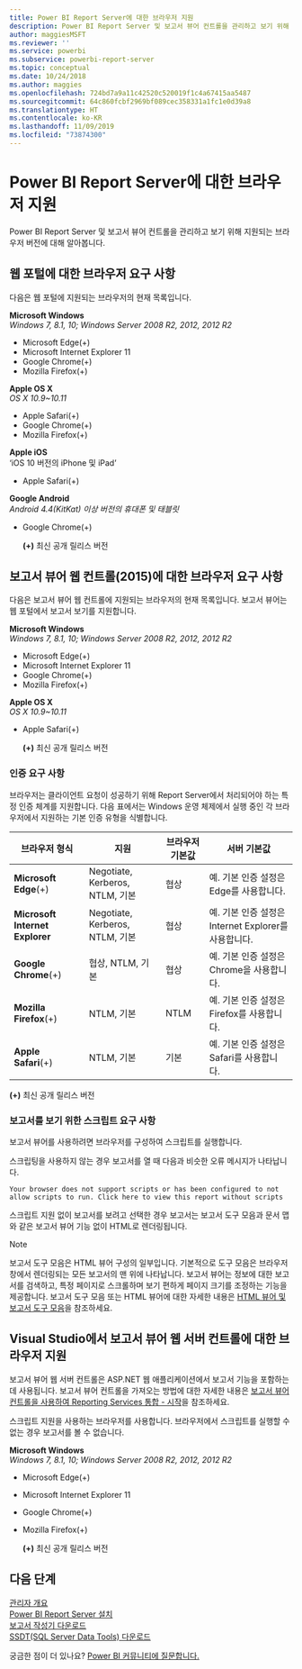 ```yaml
---
title: Power BI Report Server에 대한 브라우저 지원
description: Power BI Report Server 및 보고서 뷰어 컨트롤을 관리하고 보기 위해 지원되는 브라우저 버전에 대해 알아봅니다.
author: maggiesMSFT
ms.reviewer: ''
ms.service: powerbi
ms.subservice: powerbi-report-server
ms.topic: conceptual
ms.date: 10/24/2018
ms.author: maggies
ms.openlocfilehash: 724bd7a9a11c42520c520019f1c4a67415aa5487
ms.sourcegitcommit: 64c860fcbf2969bf089cec358331a1fc1e0d39a8
ms.translationtype: HT
ms.contentlocale: ko-KR
ms.lasthandoff: 11/09/2019
ms.locfileid: "73874300"
---
```

# <a name="browser-support-for-power-bi-report-server"></a>Power BI Report Server에 대한 브라우저 지원
Power BI Report Server 및 보고서 뷰어 컨트롤을 관리하고 보기 위해 지원되는 브라우저 버전에 대해 알아봅니다.

## <a name="browser-requirements-for-the-web-portal"></a>웹 포털에 대한 브라우저 요구 사항
다음은 웹 포털에 지원되는 브라우저의 현재 목록입니다.

**Microsoft Windows**  
*Windows 7, 8.1, 10; Windows Server 2008 R2, 2012, 2012 R2*

* Microsoft Edge(+)
* Microsoft Internet Explorer 11
* Google Chrome(+)
* Mozilla Firefox(+)

**Apple OS X**  
*OS X 10.9~10.11*

* Apple Safari(+)
* Google Chrome(+)
* Mozilla Firefox(+)

**Apple iOS**  
‘iOS 10 버전의 iPhone 및 iPad’ 

* Apple Safari(+)

**Google Android**  
*Android 4.4(KitKat) 이상 버전의 휴대폰 및 태블릿*

* Google Chrome(+)
  
  **(+)** 최신 공개 릴리스 버전

## <a name="browser-requirements-for-the-report-viewer-web-control-2015"></a>보고서 뷰어 웹 컨트롤(2015)에 대한 브라우저 요구 사항
다음은 보고서 뷰어 웹 컨트롤에 지원되는 브라우저의 현재 목록입니다. 보고서 뷰어는 웹 포털에서 보고서 보기를 지원합니다.

**Microsoft Windows**  
*Windows 7, 8.1, 10; Windows Server 2008 R2, 2012, 2012 R2*

* Microsoft Edge(+)
* Microsoft Internet Explorer 11
* Google Chrome(+)
* Mozilla Firefox(+)

**Apple OS X**  
*OS X 10.9~10.11*

* Apple Safari(+)
  
  **(+)** 최신 공개 릴리스 버전

### <a name="authentication-requirements"></a>인증 요구 사항
브라우저는 클라이언트 요청이 성공하기 위해 Report Server에서 처리되어야 하는 특정 인증 체계를 지원합니다. 다음 표에서는 Windows 운영 체제에서 실행 중인 각 브라우저에서 지원하는 기본 인증 유형을 식별합니다.

| **브라우저 형식** | **지원** | **브라우저 기본값** | **서버 기본값** |
| --- | --- | --- | --- |
| **Microsoft Edge**(+) |Negotiate, Kerberos, NTLM, 기본 |협상 |예. 기본 인증 설정은 Edge를 사용합니다. |
| **Microsoft Internet Explorer** |Negotiate, Kerberos, NTLM, 기본 |협상 |예. 기본 인증 설정은 Internet Explorer를 사용합니다. |
| **Google Chrome**(+) |협상, NTLM, 기본 |협상 |예. 기본 인증 설정은 Chrome을 사용합니다. |
| **Mozilla Firefox**(+) |NTLM, 기본 |NTLM |예. 기본 인증 설정은 Firefox를 사용합니다. |
| **Apple Safari**(+) |NTLM, 기본 |기본 |예. 기본 인증 설정은 Safari를 사용합니다. |

 **(+)** 최신 공개 릴리스 버전

### <a name="script-requirements-for-viewing-reports"></a>보고서를 보기 위한 스크립트 요구 사항
보고서 뷰어를 사용하려면 브라우저를 구성하여 스크립트를 실행합니다.

스크립팅을 사용하지 않는 경우 보고서를 열 때 다음과 비슷한 오류 메시지가 나타납니다.

```
Your browser does not support scripts or has been configured to not allow scripts to run. Click here to view this report without scripts
```

 스크립트 지원 없이 보고서를 보려고 선택한 경우 보고서는 보고서 도구 모음과 문서 맵와 같은 보고서 뷰어 기능 없이 HTML로 렌더링됩니다.

> [!NOTE]
> 보고서 도구 모음은 HTML 뷰어 구성의 일부입니다. 기본적으로 도구 모음은 브라우저 창에서 렌더링되는 모든 보고서의 맨 위에 나타납니다. 보고서 뷰어는 정보에 대한 보고서를 검색하고, 특정 페이지로 스크롤하며 보기 편하게 페이지 크기를 조정하는 기능을 제공합니다. 보고서 도구 모음 또는 HTML 뷰어에 대한 자세한 내용은 [HTML 뷰어 및 보고서 도구 모음](https://docs.microsoft.com/sql/reporting-services/html-viewer-and-the-report-toolbar)을 참조하세요.
> 
> 

## <a name="browser-support-for-report-viewer-web-server-controls-in-visual-studio"></a>Visual Studio에서 보고서 뷰어 웹 서버 컨트롤에 대한 브라우저 지원
보고서 뷰어 웹 서버 컨트롤은 ASP.NET 웹 애플리케이션에서 보고서 기능을 포함하는 데 사용됩니다. 보고서 뷰어 컨트롤을 가져오는 방법에 대한 자세한 내용은 [보고서 뷰어 컨트롤을 사용하여 Reporting Services 통합 - 시작](https://docs.microsoft.com/sql/reporting-services/application-integration/integrating-reporting-services-using-reportviewer-controls-get-started)을 참조하세요.

스크립트 지원을 사용하는 브라우저를 사용합니다. 브라우저에서 스크립트를 실행할 수 없는 경우 보고서를 볼 수 없습니다.

**Microsoft Windows**  
*Windows 7, 8.1, 10; Windows Server 2008 R2, 2012, 2012 R2*

* Microsoft Edge(+)
* Microsoft Internet Explorer 11
* Google Chrome(+)
* Mozilla Firefox(+)
  
  **(+)** 최신 공개 릴리스 버전

## <a name="next-steps"></a>다음 단계
[관리자 개요](admin-handbook-overview.md)  
[Power BI Report Server 설치](install-report-server.md)  
[보고서 작성기 다운로드](https://www.microsoft.com/download/details.aspx?id=53613)  
[SSDT(SQL Server Data Tools) 다운로드](https://go.microsoft.com/fwlink/?LinkID=616714)

궁금한 점이 더 있나요? [Power BI 커뮤니티에 질문합니다.](https://community.powerbi.com/)

